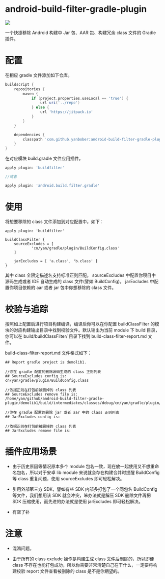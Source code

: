 # android-build-filter-gradle-plugin

[![](https://jitpack.io/v/yanbober/android-build-filter-gradle-plugin.svg)](https://jitpack.io/#yanbober/android-build-filter-gradle-plugin)

一个快捷移除 Android 构建中 Jar 包、AAR 包、构建冗余 class 文件的 Gradle 插件。

# 配置

在相应 gradle 文件添加如下仓库。

```gradle
buildscript {
    repositories {
        maven {
            if (project.properties.useLocal == 'true') {
                url uri('../repo')
            } else {
                url 'https://jitpack.io'
            }
        }
    }

    dependencies {
        classpath 'com.github.yanbober:android-build-filter-gradle-plugin:1.0.1'
    }
}
```

在对应模块 build.gradle 文件应用插件。

```gradle
apply plugin: 'buildfilter'

//或者

apply plugin: 'android.build.filter.gradle'
```

# 使用

将想要移除的 class 文件添加到对应配置中，如下：
```
apply plugin: 'buildfilter'

buildClassFilter {
    sourceExcludes = [
            'cn/yan/gradle/plugin/BuildConfig.class'
    ]

    jarExcludes = [ 'a.class', 'b.class' ]
}
```

其中 class 全限定描述名支持标准正则匹配。
sourceExcludes 中配置你项目中源码生成或者 IDE 自动生成的 class 文件(譬如 BuildConfig)。
jarExcludes 中配置你项目依赖的 aar 或者 jar 包中你想移除的 class 文件。

# 校验与追踪

按照如上配置后进行项目构建编译，编译后你可以在你配置 buildClassFilter 的模块的对应构建输出目录中找到校验文件。默认输出为当前 module 下 build 目录，你可以在 build/buildClassFilter/ 目录下找到 build-class-filter-report.md 文件。

build-class-filter-report.md 文件格式如下：
```
## Report gradle project is demolib1.

//你在 gradle 配置的删除源码生成的 class 正则列表
## SourceExcludes config is:
cn/yan/gradle/plugin/BuildConfig.class

//依据正则在打包前被删掉的 class 列表
## SourceExcludes remove file is:
/home/yan/github/android-build-filter-gradle-plugin/demolib1/build/intermediates/classes/debug/cn/yan/gradle/plugin/BuildConfig.class

//你在 gradle 配置的删除 jar 或者 aar 中的 class 正则列表
## JarExcludes config is:

//依据正则在打包前被删掉的 class 列表
## JarExcludes remove file is:

```

# 插件应用场景

- 由于历史原因等情况原本多个 module 包名一致，现在放一起使用又不想重命名包名，所以对于安卓 lib module 来说就会存在构建合并时提醒 BuildConfig 等 class 重复问题，使用 sourceExcludes 即可轻松解决。

- 引用外部第三方 SDK，譬如有些 SDK 内部多打包了一个同包名 BuildConfig 等文件，我们想用该 SDK 就会冲突，笨办法就是解压 SDK 删除文件再把 SDK 压缩使用，而先进的办法就是使用 jarExcludes 即可轻松解决。

- 有空了补

# 注意

- 混淆问题。

- 由于所有的 class exclude 操作是构建生成 class 文件后删除的，所以即便 class 不存在也能打包成功，所以你需要非常清楚自己在干什么，一定要将构建校验 report 文件查看被删除的 class 是不是你期望的。